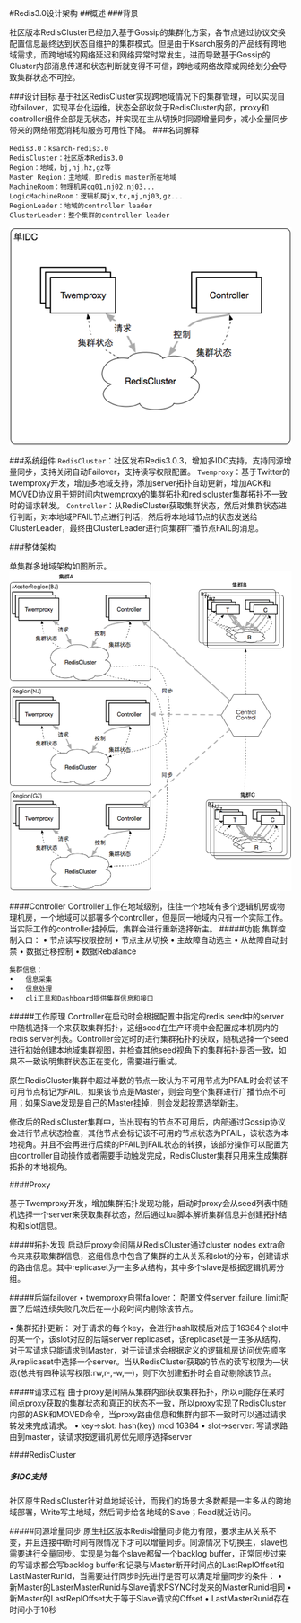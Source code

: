 #Redis3.0设计架构
##概述
###背景

社区版本RedisCluster已经加入基于Gossip的集群化方案，各节点通过协议交换配置信息最终达到状态自维护的集群模式。但是由于Ksarch服务的产品线有跨地域需求，而跨地域的网络延迟和网络异常时常发生，进而导致基于Gossip的Cluster内部消息传递和状态判断就变得不可信，跨地域网络故障或网络划分会导致集群状态不可控。

###设计目标
 基于社区RedisCluster实现跨地域情况下的集群管理，可以实现自动failover，实现平台化运维，状态全部收敛于RedisCluster内部，proxy和controller组件全部是无状态，并实现在主从切换时同源增量同步，减小全量同步带来的网络带宽消耗和服务可用性下降。
###名词解释

	Redis3.0：ksarch-redis3.0
	RedisCluster：社区版本Redis3.0
	Region：地域，bj,nj,hz,gz等
	Master Region：主地域，即redis master所在地域
	MachineRoom：物理机房cq01,nj02,nj03...
	LogicMachineRoom：逻辑机房jx,tc,nj,nj03,gz...
	RegionLeader：地域的controller leader
	ClusterLeader：整个集群的controller leader

![architecture](pic/rediscluster1.png)


###系统组件
`RedisCluster`：社区发布Redis3.0.3，增加多IDC支持，支持同源增量同步，支持关闭自动Failover，支持读写权限配置。
`Twemproxy`：基于Twitter的twemproxy开发，增加多地域支持，添加server拓扑自动更新，增加ACK和MOVED协议用于短时间内twemproxy的集群拓扑和rediscluster集群拓扑不一致时的请求转发。
`Controller`：从RedisCluster获取集群状态，然后对集群状态进行判断，对本地域PFAIL节点进行判活，然后将本地域节点的状态发送给ClusterLeader，最终由ClusterLeader进行向集群广播节点FAIL的消息。

###整体架构


单集群多地域架构如图所示。
![arch](pic/rediscluster2.png)

####Controller
Controller工作在地域级别，往往一个地域有多个逻辑机房或物理机房，一个地域可以部署多个controller，但是同一地域内只有一个实际工作。当实际工作的controller挂掉后，集群会进行重新选择新主。
#####功能
	集群控制入口：
	•	节点读写权限控制
	•	节点主从切换
	•	主故障自动选主
	•	从故障自动封禁
	•	数据迁移控制
	•	数据Rebalance

	集群信息：
	•	信息采集
	•	信息处理
	•	cli工具和Dashboard提供集群信息和接口

#####工作原理
Controller在启动时会根据配置中指定的redis seed中的server中随机选择一个来获取集群拓扑，这组seed在生产环境中会配置成本机房内的redis server列表。Controller会定时的进行集群拓扑的获取，随机选择一个seed进行初始创建本地域集群视图，并检查其他seed视角下的集群拓扑是否一致，如果不一致说明集群状态正在变化，需要进行重试。

原生RedisCluster集群中超过半数的节点一致认为不可用节点为PFAIL时会将该不可用节点标记为FAIL，如果该节点是Master，则会向整个集群进行广播节点不可用；如果Slave发现是自己的Master挂掉，则会发起投票选举新主。

修改后的RedisCluster集群中，当出现有的节点不可用后，内部通过Gossip协议会进行节点状态检查，其他节点会标记该不可用的节点状态为PFAIL，该状态为本地视角。并且不会再进行后续的PFAIL到FAIL状态的转换，该部分操作可以配置为由controller自动操作或者需要手动触发完成，RedisCluster集群只用来生成集群拓扑的本地视角。


####Proxy

基于Twemproxy开发，增加集群拓扑发现功能，启动时proxy会从seed列表中随机选择一个server来获取集群状态，然后通过lua脚本解析集群信息并创建拓扑结构和slot信息。

#####拓扑发现
启动后proxy会间隔从RedisCluster通过cluster nodes extra命令来来获取集群信息，这组信息中包含了集群的主从关系和slot的分布，创建请求的路由信息。其中replicaset为一主多从结构，其中多个slave是根据逻辑机房分组。

#####后端failover
•	twemproxy自带failover：
配置文件server_failure_limit配置了后端连续失败几次后在一小段时间内剔除该节点。

•	集群拓扑更新：
       对于请求的每个key，会进行hash取模后对应于16384个slot中的某一个，该slot对应的后端server replicaset，该replicaset是一主多从结构，对于写请求只能请求到Master，对于读请求会根据定义的逻辑机房访问优先顺序从replicaset中选择一个server。当从RedisCluster获取的节点的读写权限为—状态(总共有四种读写权限:rw,r-,-w,—)，则下次创建拓扑时会自动剔除该节点。
       
#####请求过程
由于proxy是间隔从集群内部获取集群拓扑，所以可能存在某时间点proxy获取的集群状态和真正的状态不一致，所以proxy实现了RedisCluster内部的ASK和MOVED命令，当proxy路由信息和集群内部不一致时可以通过请求转发来完成请求。
•	key->slot: hash(key) mod 16384
•	slot->server: 写请求路由到master，读请求按逻辑机房优先顺序选择server


####RedisCluster
##### 多IDC支持
社区原生RedisCluster针对单地域设计，而我们的场景大多数都是一主多从的跨地域部署，Write写主地域，然后同步给各地域的Slave；Read就近访问。

#####同源增量同步
原生社区版本Redis增量同步能力有限，要求主从关系不变，并且连接中断时间有限情况下才可以增量同步。同源情况下切换主，slave也需要进行全量同步。实现是为每个slave都留一个backlog buffer，正常同步过来的写请求都会写backlog buffer和记录与Master断开时间点的LastReplOffset和LastMasterRunid，当需要进行同步时先进行是否可以满足增量同步的条件：
•	新Master的LasterMasterRunid与Slave请求PSYNC时发来的MasterRunid相同
•	新Master的LastReplOffset大于等于Slave请求的Offset
•	LastMasterRunid存在时间小于10秒


